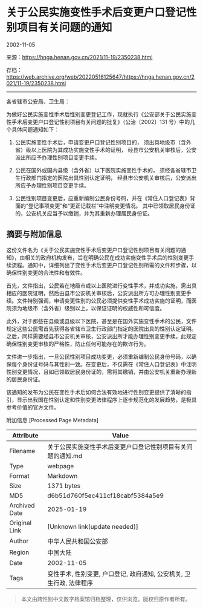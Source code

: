 # 关于公民实施变性手术后变更户口登记性别项目有关问题的通知

2002-11-05

来源：<https://hnga.henan.gov.cn/2021/11-19/2350238.html>

存档：<https://web.archive.org/web/20220516125647/https://hnga.henan.gov.cn/2021/11-19/2350238.html>

---

各省辖市公安局、卫生局：

为做好公民实施变性手术后性别变更登记工作，现就执行《公安部关于公民实施变性手术后变更户口登记性别项目有关问题的批复》（公治〔2002〕131 号）中的几个具体问题通知如下：

1. 公民实施变性手术后，申请变更户口登记性别项目的，
   须出具地级市（含外省）级以上医院为其成功实施变性手术的证明，
   经县市公安机关审核后，公安派出所应予办理性别项目变更手续。

1. 公民在国外或国内县级（含外省）以下医院实施变性手术的，
   须经各省辖市卫生行政部门指定的医院出具性别认定证明，
   经县市公安机关审核后，公安派出所应予办理性别项目变更手续。

1. 公民性别项目变更后，应重新编制公民身份号码，并在《常住人口登记表》背面的“登记事项变更”和“更正记载栏”中注明变更情况。
   其中已领取居民身份证的，公安机关应当予以缴销，并为其重新办理居民身份证。


## 摘要与附加信息

<!-- tcd_abstract -->
这份文件名为《关于公民实施变性手术后变更户口登记性别项目有关问题的通知》，由相关的政府机构发布，旨在明确公民在成功实施变性手术后的性别变更手续流程。通知中，详细列出了变性手术后变更户口登记性别所需的文件和步骤，以确保性别变更的合法性和有效性。

首先，文件指出，公民若在地级市或以上医院进行变性手术，并成功实施，需出具相应的医院证明，然后由县市公安机关审核后，公安派出所方可办理性别变更手续。文件特别强调，申请变更性别的公民必须提供变性手术成功实施的证明，而医院须为地级市（含外省）级别以上，以保证证明的权威性和可信度。

此外，对于那些在县级或县级以下医院，甚至是在国外实施变性手术的公民，文件规定这些公民需首先获得各省辖市卫生行政部门指定的医院出具的性别认定证明。之后，同样需要经县市公安机关审核，公安派出所才能办理性别变更手续。此规定确保性别变更审核的严格性，防止任何可能存在的欺诈行为。

文件进一步指出，一旦公民性别项目成功变更，必须重新编制公民身份号码，以确保每个身份证号码与其性别一致。在变更后，不仅需在《常住人口登记表》中注明性别变更情况，且如已领取居民身份证的，需将其缴销，并由公安机关重新办理新的居民身份证。

该通知的发布为公民在变性手术后如何合法有效地进行性别变更提供了清晰的指引，显示出我国在性别认定和性别变更法律程序上逐步规范化的发展趋势，是极具参考价值的官方文件。
<!-- tcd_abstract_end -->

附加信息 [Processed Page Metadata]

| Attribute       | Value                                  |
|-----------------|----------------------------------------|
| Filename        | 关于公民实施变性手术后变更户口登记性别项目有关问题的通知.md                             |
| Type            | webpage                                 |
| Format          | Markdown                               |
| Size            | 1371 bytes                           |
| MD5             | d6b51d760f5ec411cf18cabf5384a5e9                                  |
| Archived Date   | 2025-01-19                             |
| Original Link   | [Unknown link(update needed)]                         |
| Author          | 中华人民共和国公安部                              |
| Region          | 中国大陆                              |
| Date            | 2002-11-05                                 |
| Tags            | 变性手术, 性别变更, 户口登记, 政府通知, 公安机关, 卫生行政, 法律程序                                 |
>
> 本文由跨性别中文数字档案馆归档整理，仅供浏览。版权归原作者所有。
>